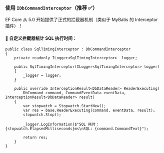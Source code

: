 ### 使用 `IDbCommandInterceptor`（推荐 ✅）

EF Core 从 5.0 开始提供了正式的拦截器机制（类似于 MyBatis 的 Interceptor 插件）！

#### 🧩 自定义拦截器统计 SQL 执行时间：


```
public class SqlTimingInterceptor : DbCommandInterceptor
{
    private readonly ILogger<SqlTimingInterceptor> _logger;

    public SqlTimingInterceptor(ILogger<SqlTimingInterceptor> logger)
    {
        _logger = logger;
    }

    public override InterceptionResult<DbDataReader> ReaderExecuting(
        DbCommand command, CommandEventData eventData, InterceptionResult<DbDataReader> result)
    {
        var stopwatch = Stopwatch.StartNew();
        var res = base.ReaderExecuting(command, eventData, result);
        stopwatch.Stop();

        _logger.LogInformation($"SQL 耗时：{stopwatch.ElapsedMilliseconds}ms\nSQL: {command.CommandText}");

        return res;
    }
}

```